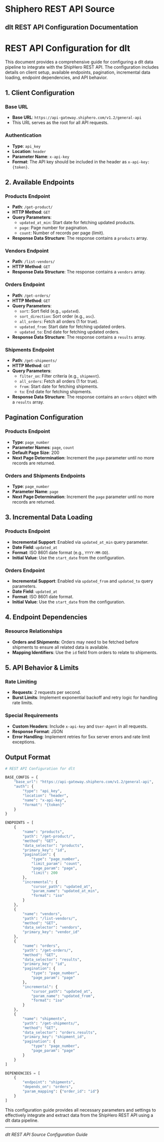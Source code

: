 # Shiphero REST API Source

## dlt REST API Configuration Documentation

# REST API Configuration for dlt

This document provides a comprehensive guide for configuring a dlt data pipeline to integrate with the ShipHero REST API. The configuration includes details on client setup, available endpoints, pagination, incremental data loading, endpoint dependencies, and API behavior.

## 1. Client Configuration

### Base URL
- **Base URL**: `https://api-gateway.shiphero.com/v1.2/general-api`
- This URL serves as the root for all API requests.

### Authentication
- **Type**: `api_key`
- **Location**: `header`
- **Parameter Name**: `x-api-key`
- **Format**: The API key should be included in the header as `x-api-key: {token}`.

## 2. Available Endpoints

### Products Endpoint
- **Path**: `/get-product/`
- **HTTP Method**: `GET`
- **Query Parameters**:
  - `updated_at_min`: Start date for fetching updated products.
  - `page`: Page number for pagination.
  - `count`: Number of records per page (limit).
- **Response Data Structure**: The response contains a `products` array.

### Vendors Endpoint
- **Path**: `/list-vendors/`
- **HTTP Method**: `GET`
- **Response Data Structure**: The response contains a `vendors` array.

### Orders Endpoint
- **Path**: `/get-orders/`
- **HTTP Method**: `GET`
- **Query Parameters**:
  - `sort`: Sort field (e.g., `updated`).
  - `sort_direction`: Sort order (e.g., `asc`).
  - `all_orders`: Fetch all orders (1 for true).
  - `updated_from`: Start date for fetching updated orders.
  - `updated_to`: End date for fetching updated orders.
- **Response Data Structure**: The response contains a `results` array.

### Shipments Endpoint
- **Path**: `/get-shipments/`
- **HTTP Method**: `GET`
- **Query Parameters**:
  - `filter_on`: Filter criteria (e.g., `shipment`).
  - `all_orders`: Fetch all orders (1 for true).
  - `from`: Start date for fetching shipments.
  - `to`: End date for fetching shipments.
- **Response Data Structure**: The response contains an `orders` object with a `results` array.

## Pagination Configuration

### Products Endpoint
- **Type**: `page_number`
- **Parameter Names**: `page`, `count`
- **Default Page Size**: 200
- **Next Page Determination**: Increment the `page` parameter until no more records are returned.

### Orders and Shipments Endpoints
- **Type**: `page_number`
- **Parameter Name**: `page`
- **Next Page Determination**: Increment the `page` parameter until no more records are returned.

## 3. Incremental Data Loading

### Products Endpoint
- **Incremental Support**: Enabled via `updated_at_min` query parameter.
- **Date Field**: `updated_at`
- **Format**: ISO 8601 date format (e.g., `YYYY-MM-DD`).
- **Initial Value**: Use the `start_date` from the configuration.

### Orders Endpoint
- **Incremental Support**: Enabled via `updated_from` and `updated_to` query parameters.
- **Date Field**: `updated_at`
- **Format**: ISO 8601 date format.
- **Initial Value**: Use the `start_date` from the configuration.

## 4. Endpoint Dependencies

### Resource Relationships
- **Orders and Shipments**: Orders may need to be fetched before shipments to ensure all related data is available.
- **Mapping Identifiers**: Use the `id` field from orders to relate to shipments.

## 5. API Behavior & Limits

### Rate Limiting
- **Requests**: 2 requests per second.
- **Burst Limits**: Implement exponential backoff and retry logic for handling rate limits.

### Special Requirements
- **Custom Headers**: Include `x-api-key` and `User-Agent` in all requests.
- **Response Format**: JSON
- **Error Handling**: Implement retries for 5xx server errors and rate limit exceptions.

## Output Format

```python
# REST API Configuration for dlt

BASE_CONFIG = {
    "base_url": "https://api-gateway.shiphero.com/v1.2/general-api",
    "auth": {
        "type": "api_key",
        "location": "header",
        "name": "x-api-key",
        "format": "{token}"
    }
}

ENDPOINTS = [
    {
        "name": "products",
        "path": "/get-product/",
        "method": "GET",
        "data_selector": "products",
        "primary_key": "id",
        "pagination": {
            "type": "page_number",
            "limit_param": "count",
            "page_param": "page",
            "limit": 200
        },
        "incremental": {
            "cursor_path": "updated_at",
            "param_name": "updated_at_min",
            "format": "iso"
        }
    },
    {
        "name": "vendors",
        "path": "/list-vendors/",
        "method": "GET",
        "data_selector": "vendors",
        "primary_key": "vendor_id"
    },
    {
        "name": "orders",
        "path": "/get-orders/",
        "method": "GET",
        "data_selector": "results",
        "primary_key": "id",
        "pagination": {
            "type": "page_number",
            "page_param": "page"
        },
        "incremental": {
            "cursor_path": "updated_at",
            "param_name": "updated_from",
            "format": "iso"
        }
    },
    {
        "name": "shipments",
        "path": "/get-shipments/",
        "method": "GET",
        "data_selector": "orders.results",
        "primary_key": "shipment_id",
        "pagination": {
            "type": "page_number",
            "page_param": "page"
        }
    }
]

DEPENDENCIES = [
    {
        "endpoint": "shipments",
        "depends_on": "orders",
        "param_mapping": {"order_id": "id"}
    }
]
```

This configuration guide provides all necessary parameters and settings to effectively integrate and extract data from the ShipHero REST API using a dlt data pipeline.

---
*dlt REST API Source Configuration Guide*